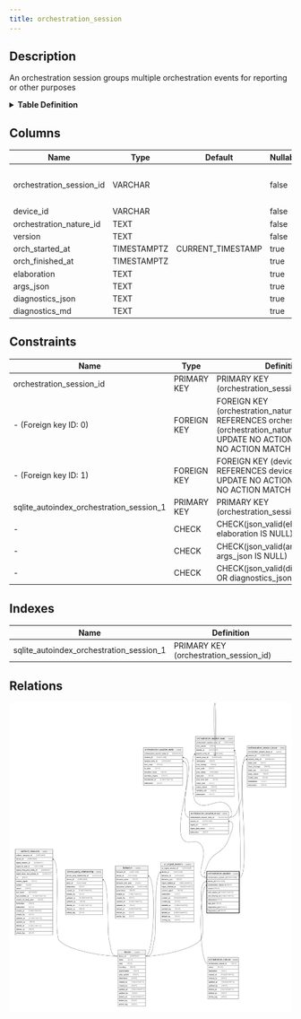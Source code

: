 ```yaml
---
title: orchestration_session
---
```


## Description

An orchestration session groups multiple orchestration events for reporting or other purposes

<details>
<summary><strong>Table Definition</strong></summary>

```sql
CREATE TABLE "orchestration_session" (
    "orchestration_session_id" VARCHAR PRIMARY KEY NOT NULL,
    "device_id" VARCHAR NOT NULL,
    "orchestration_nature_id" TEXT NOT NULL,
    "version" TEXT NOT NULL,
    "orch_started_at" TIMESTAMPTZ DEFAULT CURRENT_TIMESTAMP,
    "orch_finished_at" TIMESTAMPTZ,
    "elaboration" TEXT CHECK(json_valid(elaboration) OR elaboration IS NULL),
    "args_json" TEXT CHECK(json_valid(args_json) OR args_json IS NULL),
    "diagnostics_json" TEXT CHECK(json_valid(diagnostics_json) OR diagnostics_json IS NULL),
    "diagnostics_md" TEXT,
    FOREIGN KEY("device_id") REFERENCES "device"("device_id"),
    FOREIGN KEY("orchestration_nature_id") REFERENCES "orchestration_nature"("orchestration_nature_id")
)
```

</details>

## Columns

| Name                     | Type        | Default           | Nullable | Children                                                                                                                                                                                                                                              | Parents                                         | Comment                                                                   |
| ------------------------ | ----------- | ----------------- | -------- | ----------------------------------------------------------------------------------------------------------------------------------------------------------------------------------------------------------------------------------------------------- | ----------------------------------------------- | ------------------------------------------------------------------------- |
| orchestration_session_id | VARCHAR     |                   | false    | [orchestration_session_entry](/surveilr/reference/db/surveilr-state-schema/orchestration_session_entry) [orchestration_session_state](/surveilr/reference/db/surveilr-state-schema/orchestration_session_state) [orchestration_session_exec](/surveilr/reference/db/surveilr-state-schema/orchestration_session_exec) [orchestration_session_issue](/surveilr/reference/db/surveilr-state-schema/orchestration_session_issue) |                                                 | orchestration_session primary key and internal label (UUID)               |
| device_id                | VARCHAR     |                   | false    |                                                                                                                                                                                                                                                       | [device](/surveilr/reference/db/surveilr-state-schema/device)                             | {"isSqlDomainZodDescrMeta":true,"isVarChar":true}                         |
| orchestration_nature_id  | TEXT        |                   | false    |                                                                                                                                                                                                                                                       | [orchestration_nature](/surveilr/reference/db/surveilr-state-schema/orchestration_nature) |                                                                           |
| version                  | TEXT        |                   | false    |                                                                                                                                                                                                                                                       |                                                 |                                                                           |
| orch_started_at          | TIMESTAMPTZ | CURRENT_TIMESTAMP | true     |                                                                                                                                                                                                                                                       |                                                 |                                                                           |
| orch_finished_at         | TIMESTAMPTZ |                   | true     |                                                                                                                                                                                                                                                       |                                                 | {"isSqlDomainZodDescrMeta":true,"isDateSqlDomain":true,"isDateTime":true} |
| elaboration              | TEXT        |                   | true     |                                                                                                                                                                                                                                                       |                                                 | JSON governance data (description, documentation, usage, etc. in JSON)    |
| args_json                | TEXT        |                   | true     |                                                                                                                                                                                                                                                       |                                                 | Sesison arguments in a machine-friendly (engine-dependent) JSON format    |
| diagnostics_json         | TEXT        |                   | true     |                                                                                                                                                                                                                                                       |                                                 | Diagnostics in a machine-friendly (engine-dependent) JSON format          |
| diagnostics_md           | TEXT        |                   | true     |                                                                                                                                                                                                                                                       |                                                 | Diagnostics in a human-friendly readable markdown format                  |

## Constraints

| Name                                     | Type        | Definition                                                                                                                                         |
| ---------------------------------------- | ----------- | -------------------------------------------------------------------------------------------------------------------------------------------------- |
| orchestration_session_id                 | PRIMARY KEY | PRIMARY KEY (orchestration_session_id)                                                                                                             |
| - (Foreign key ID: 0)                    | FOREIGN KEY | FOREIGN KEY (orchestration_nature_id) REFERENCES orchestration_nature (orchestration_nature_id) ON UPDATE NO ACTION ON DELETE NO ACTION MATCH NONE |
| - (Foreign key ID: 1)                    | FOREIGN KEY | FOREIGN KEY (device_id) REFERENCES device (device_id) ON UPDATE NO ACTION ON DELETE NO ACTION MATCH NONE                                           |
| sqlite_autoindex_orchestration_session_1 | PRIMARY KEY | PRIMARY KEY (orchestration_session_id)                                                                                                             |
| -                                        | CHECK       | CHECK(json_valid(elaboration) OR elaboration IS NULL)                                                                                              |
| -                                        | CHECK       | CHECK(json_valid(args_json) OR args_json IS NULL)                                                                                                  |
| -                                        | CHECK       | CHECK(json_valid(diagnostics_json) OR diagnostics_json IS NULL)                                                                                    |

## Indexes

| Name                                     | Definition                             |
| ---------------------------------------- | -------------------------------------- |
| sqlite_autoindex_orchestration_session_1 | PRIMARY KEY (orchestration_session_id) |

## Relations

![er](../../../../../../assets/orchestration_session.svg)

